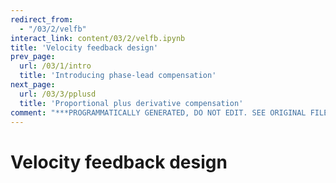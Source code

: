 ```yaml
---
redirect_from:
  - "/03/2/velfb"
interact_link: content/03/2/velfb.ipynb
title: 'Velocity feedback design'
prev_page:
  url: /03/1/intro
  title: 'Introducing phase-lead compensation'
next_page:
  url: /03/3/pplusd
  title: 'Proportional plus derivative compensation'
comment: "***PROGRAMMATICALLY GENERATED, DO NOT EDIT. SEE ORIGINAL FILES IN /content***"
---
```


# Velocity feedback design
